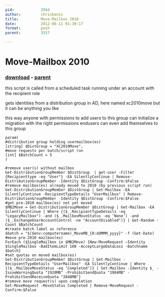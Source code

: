 ```yaml
---
pid:            3564
author:         chriskenis
title:          Move-Mailbox 2010
date:           2012-08-11 01:30:17
format:         posh
parent:         3557

---
```


# Move-Mailbox 2010

### [download](//scripts/3564.ps1) - [parent](//scripts/3557.md)

this script is called from a scheduled task running under an account with the recipient role

gets identities from a distribution group in AD, here named xc2010move but it can be anything you like

this way anyone with permissions to add users to this group can initialize a migration
with the right permissions endusers can even add themselves to this group 

```posh
param(
#distribution group holding usermailbox(es)
[string] $DistGroup = "XC2010Move",
#move requests per batch/script run
[int] $BatchCount = 5
)

#remove user(s) without mailbox
Get-DistributionGroupMember $DistGroup  | get-user -Filter {Recipienttype -eq "User"} -EA SilentlyContinue | Remove-DistributionGroupMember -Identity $DistGroup -Confirm:$False
#remove mailbox(es) already moved to 2010 (by previous script run)
Get-DistributionGroupMember $DistGroup | Get-Mailbox -EA SilentlyContinue -RecipientTypeDetails "UserMailbox" | Remove-DistributionGroupMember -Identity $DistGroup -Confirm:$False
#get pre-2010 mailbox(es) not yet moved
$MB2Move = Get-DistributionGroupMember $DistGroup | Get-Mailbox -EA SilentlyContinue | Where {($_.RecipientTypeDetails -eq "LegacyMailbox") -and ($_.MailboxMoveStatus -eq ‘None’) -and ($_.ExchangeUserAccountControl -ne "AccountDisabled")} | Get-Random -Count $BatchCount
#create batch label as reference
$batch = "$($env:computername)_MoveMB_{0:ddMMM_yyyy}" -f (Get-Date)
#move pre-2010 mailbox(es)
ForEach ($SingleMailbox in $MB2Move) {New-MoveRequest –Identity $SingleMailbox -BadItemLimit 100 -AcceptLargeDataLoss -Batchname $batch}
#set quotas on moved mailbox(es)
Get-DistributionGroupMember $DistGroup | Get-Mailbox -RecipientTypeDetails "UserMailbox" -EA SilentlyContinue | Where {($_.MailboxMoveStatus -eq ‘Completed’)} | Set-Mailbox -Identity $_ -IssueWarningQuota "1920MB" -ProhibitSendQuota "1984MB" -ProhibitSendReceiveQuota "2048MB"}
#remove move request(s) upon completion
Get-MoveRequest -MoveStatus Completed | Remove-MoveRequest -Confirm:$False

```
